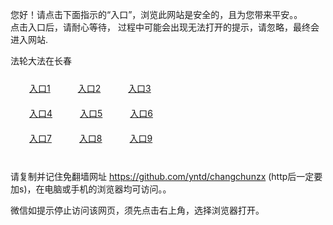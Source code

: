 您好！请点击下面指示的“入口”，浏览此网站是安全的，且为您带来平安。。 <br/>
点击入口后，请耐心等待， 过程中可能会出现无法打开的提示，请忽略，最终会进入网站. </br>

法轮大法在长春<br/>
<div style="padding:10px"><a style="margin:20px" target="_blank" href="https://davuma0wk1omv.cloudfront.net/2Qpsp?zwlcg" id="ccLink1" rel="nofollow">入口1</a> <a target="_blank" style="margin:20px" href="https://d3t9psuh2elp7n.cloudfront.net/2Qpsp?blseu" id="ccLink2" rel="nofollow">入口2</a> <a style="margin:20px" target="_blank" href="https://d1jthkhovd7hnq.cloudfront.net/2Qpsp?tprtczi" id="ccLink3" rel="nofollow">入口3</a></div>

<div style="padding:10px" ><a style="margin:20px" target="_blank" href="https://davuma0wk1omv.cloudfront.net/2Qpsp?zwlcg" id="ccLink4" rel="nofollow">入口4</a> <a style="margin:20px" href="https://d3t9psuh2elp7n.cloudfront.net/2Qpsp?blseu" target="_blank" id="ccLink5" rel="nofollow">入口5</a> <a style="margin:20px" href="https://d1jthkhovd7hnq.cloudfront.net/2Qpsp?tprtczi" target="_blank" id="ccLink6" rel="nofollow">入口6</a></div>

<div style="padding:10px"><a style="margin:20px" target="_blank" href="https://davuma0wk1omv.cloudfront.net/2Qpsp?zwlcg" id="ccLink7" rel="nofollow">入口7</a> <a style="margin:20px" href="https://d3t9psuh2elp7n.cloudfront.net/2Qpsp?blseu" target="_blank" id="ccLink8" rel="nofollow">入口8</a> <a style="margin:20px" target="_blank" href="https://d1jthkhovd7hnq.cloudfront.net/2Qpsp?tprtczi" id="ccLink9" rel="nofollow">入口9</a></div>

<br/>



请复制并记住免翻墙网址 https://github.com/yntd/changchunzx (http后一定要加s)，在电脑或手机的浏览器均可访问。。<br/>

微信如提示停止访问该网页，须先点击右上角，选择浏览器打开。
